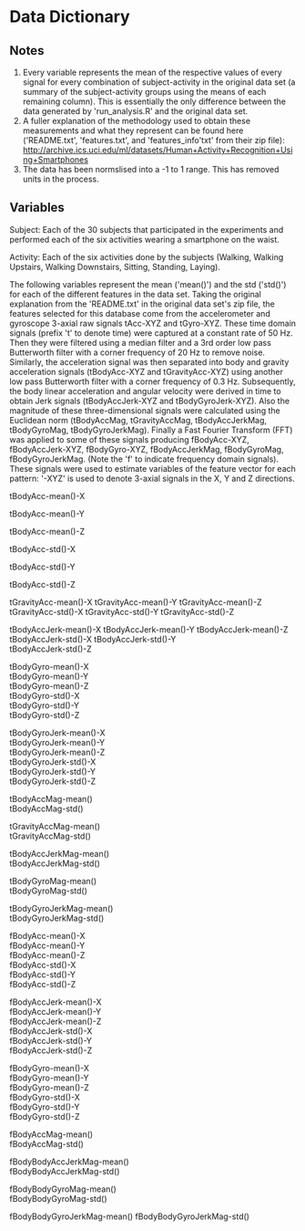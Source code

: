 # Data Dictionary

## Notes

1. Every variable represents the mean of the respective values of every signal for every combination of subject-activity in the original data set (a summary of the subject-activity groups using the means of each remaining column). This is essentially the only difference between the data generated by 'run_analysis.R' and the original data set.
2. A fuller explanation of the methodology used to obtain these measurements and what they represent can be found here ('README.txt', 'features.txt', and 'features_info'txt' from their zip file): http://archive.ics.uci.edu/ml/datasets/Human+Activity+Recognition+Using+Smartphones
3. The data has been normslised into a -1 to 1 range. This has removed units in the process. 


## Variables

Subject: Each of the 30 subjects that participated in the experiments and performed each of the six activities wearing a smartphone on the waist.

Activity: Each of the six activities done by the subjects (Walking, Walking Upstairs, Walking Downstairs, Sitting, Standing, Laying).

The following variables represent the mean ('mean()') and the std ('std()') for each of the different features in the data set. Taking the original explanation from the 'README.txt' in the original data set's zip file, the features selected for this database come from the accelerometer and gyroscope 3-axial raw signals tAcc-XYZ and tGyro-XYZ. These time domain signals (prefix 't' to denote time) were captured at a constant rate of 50 Hz. Then they were filtered using a median filter and a 3rd order low pass Butterworth filter with a corner frequency of 20 Hz to remove noise. Similarly, the acceleration signal was then separated into body and gravity acceleration signals (tBodyAcc-XYZ and tGravityAcc-XYZ) using another low pass Butterworth filter with a corner frequency of 0.3 Hz. Subsequently, the body linear acceleration and angular velocity were derived in time to obtain Jerk signals (tBodyAccJerk-XYZ and tBodyGyroJerk-XYZ). Also the magnitude of these three-dimensional signals were calculated using the Euclidean norm (tBodyAccMag, tGravityAccMag, tBodyAccJerkMag, tBodyGyroMag, tBodyGyroJerkMag). Finally a Fast Fourier Transform (FFT) was applied to some of these signals producing fBodyAcc-XYZ, fBodyAccJerk-XYZ, fBodyGyro-XYZ, fBodyAccJerkMag, fBodyGyroMag, fBodyGyroJerkMag. (Note the 'f' to indicate frequency domain signals). These signals were used to estimate variables of the feature vector for each pattern:  '-XYZ' is used to denote 3-axial signals in the X, Y and Z directions.

tBodyAcc-mean()-X

tBodyAcc-mean()-Y

tBodyAcc-mean()-Z

tBodyAcc-std()-X

tBodyAcc-std()-Y

tBodyAcc-std()-Z

tGravityAcc-mean()-X
tGravityAcc-mean()-Y
tGravityAcc-mean()-Z
tGravityAcc-std()-X
tGravityAcc-std()-Y
tGravityAcc-std()-Z

tBodyAccJerk-mean()-X
tBodyAccJerk-mean()-Y
tBodyAccJerk-mean()-Z
tBodyAccJerk-std()-X
tBodyAccJerk-std()-Y        
tBodyAccJerk-std()-Z      

tBodyGyro-mean()-X          
tBodyGyro-mean()-Y          
tBodyGyro-mean()-Z         
tBodyGyro-std()-X          
tBodyGyro-std()-Y           
tBodyGyro-std()-Z          

tBodyGyroJerk-mean()-X      
tBodyGyroJerk-mean()-Y      
tBodyGyroJerk-mean()-Z     
tBodyGyroJerk-std()-X       
tBodyGyroJerk-std()-Y       
tBodyGyroJerk-std()-Z      

tBodyAccMag-mean()          
tBodyAccMag-std()           

tGravityAccMag-mean()      
tGravityAccMag-std()        

tBodyAccJerkMag-mean()      
tBodyAccJerkMag-std()      

tBodyGyroMag-mean()         
tBodyGyroMag-std()          

tBodyGyroJerkMag-mean()    
tBodyGyroJerkMag-std()      

fBodyAcc-mean()-X           
fBodyAcc-mean()-Y          
fBodyAcc-mean()-Z           
fBodyAcc-std()-X            
fBodyAcc-std()-Y           
fBodyAcc-std()-Z            

fBodyAccJerk-mean()-X       
fBodyAccJerk-mean()-Y      
fBodyAccJerk-mean()-Z       
fBodyAccJerk-std()-X        
fBodyAccJerk-std()-Y      
fBodyAccJerk-std()-Z        

fBodyGyro-mean()-X          
fBodyGyro-mean()-Y        
fBodyGyro-mean()-Z          
fBodyGyro-std()-X           
fBodyGyro-std()-Y          
fBodyGyro-std()-Z          

fBodyAccMag-mean()          
fBodyAccMag-std()         

fBodyBodyAccJerkMag-mean()  
fBodyBodyAccJerkMag-std()   

fBodyBodyGyroMag-mean()    
fBodyBodyGyroMag-std()      

fBodyBodyGyroJerkMag-mean() 
fBodyBodyGyroJerkMag-std()
